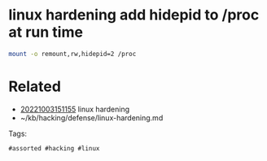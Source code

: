# linux hardening add hidepid to /proc at run time
```bash
mount -o remount,rw,hidepid=2 /proc
```

# Related

- [20221003151155](/zet/20221003151155/README.md) linux hardening
- ~/kb/hacking/defense/linux-hardening.md

Tags:

    #assorted #hacking #linux
